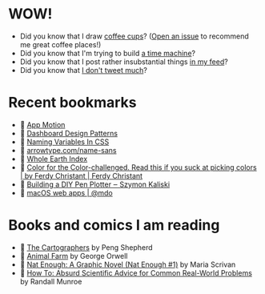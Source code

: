 # WOW!

- Did you know that I draw [coffee cups](https://papercups.mamuso.net/)? ([Open an issue](https://github.com/mamuso/papercups/issues) to recommend me great coffee places!)
- Did you know that I'm trying to build [a time machine](https://github.com/mamuso/fluxcapacitor)?
- Did you know that I post rather insubstantial things [in my feed](https://feed.mamuso.net/)?
- Did you know that [I don't tweet much](https://twitter.com/mamuso)?

# Recent bookmarks

- 👀 [App Motion](https://appmotion.design/#offset=0)
- 👀 [Dashboard Design Patterns](https://dashboarddesignpatterns.github.io/)
- 👀 [Naming Variables In CSS](https://jwdallas.com/posts/namingcssvariables/)
- 👀 [arrowtype.com/name-sans](https://www.arrowtype.com/name-sans)
- 👀 [Whole Earth Index](https://wholeearth.info/)
- 👀 [Color for the Color-challenged. Read this if you suck at picking colors | by Ferdy Christant | Ferdy Christant](https://ferdychristant.com/color-for-the-color-challenged-884c7aa04a56)
- 👀 [Building a DIY Pen Plotter ‒ Szymon Kaliski](https://szymonkaliski.com/writing/2023-10-02-building-a-diy-pen-plotter/#electronics)
- 👀 [macOS web apps | @mdo](https://markdotto.com/2023/10/01/macos-web-apps/)


# Books and comics I am reading

- 📘 [The Cartographers](https://www.goodreads.com/book/show/56224531) by Peng Shepherd
- 📘 [Animal Farm](https://www.goodreads.com/book/show/8349198) by George Orwell
- 📘 [Nat Enough: A Graphic Novel (Nat Enough #1)](https://www.goodreads.com/book/show/45714795) by Maria Scrivan
- 📘 [How To: Absurd Scientific Advice for Common Real-World Problems](https://www.goodreads.com/book/show/43851501) by Randall Munroe

